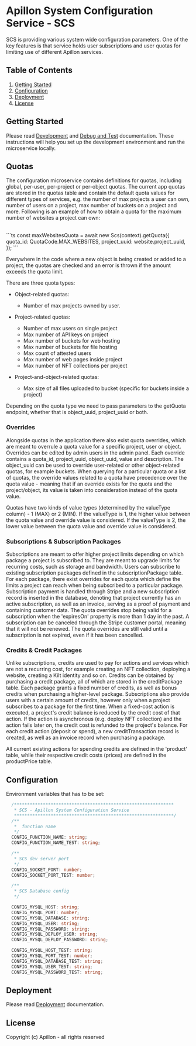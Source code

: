 # Apillon System Configuration Service - SCS

SCS is providing various system wide configuration parameters. One of the key features is that service holds user subscriptions and user quotas for limiting use of different Apillon services.

## Table of Contents

1. [Getting Started](#getting-started)
2. [Configuration](#configuration)
3. [Deployment](#deployment)
4. [License](#license)

## Getting Started

Please read [Development](../../docs/development.md) and [Debug and Test](../../docs/debug-and-test.md) documentation. These instructions will help you set up the development environment and run the microservice locally.

## Quotas
The configuration microservice contains definitions for quotas, including global, per-user, per-project or per-object quotas. The current app quotas are stored in the quotas table and contain the default quota values for different types of services, e.g. the number of max projects a user can own, number of users on a project, max number of buckets on a project and more. Following is an example of how to obtain a quota for the maximum number of websites a project can own:

<br>
```ts
const maxWebsitesQuota = await new Scs(context).getQuota({
  quota_id: QuotaCode.MAX_WEBSITES,
  project_uuid: website.project_uuid,
});
```
<br>

Everywhere in the code where a new object is being created or added to a project, the quotas are checked and an error is thrown if the amount exceeds the quota limit.

There are three quota types:

- Object-related quotas:
	- Number of max projects owned by user.

- Project-related quotas:
	- Number of max users on single project
	- Max number of API keys on project
	- Max number of buckets for web hosting
	- Max number of buckets for file hosting
	- Max count of attested users
	- Max number of web pages inside project
	- Max number of NFT collections per project

- Project-and-object-related quotas:
	- Max size of all files uploaded to bucket (specific for buckets inside a project)

Depending on the quota type we need to pass parameters to the getQuota endpoint, whether that is object_uuid, project_uuid or both.

### Overrides
Alongside quotas in the application there also exist quota overrides, which are meant to overrule a quota value for a specific project, user or object. Overrides can be edited by admin users in the admin panel.
Each override contains a quota_id, project_uuid, object_uuid, value and description. The object_uuid can be used to override user-related or other object-related quotas, for example buckets.
When querying for a particular quota or a list of quotas, the override values related to a quota have precedence over the quota value - meaning that if an override exists for the quota and the project/object, its value is taken into consideration instead of the quota value.

Quotas have two kinds of value types (determined by the valueType column) - 1 (MAX) or 2 (MIN). If the valueType is 1, the higher value between the quota value and override value is considered. If the valueType is 2, the lower value between the quota value and override value is considered.

### Subscriptions & Subscription Packages
Subscriptions are meant to offer higher project limits depending on which package a project is subscribed to. They are meant to upgrade limits for recurring costs, such as storage and bandwidth.
Users can subscribe to existing subscription packages defined in the subscriptionPackage table. For each package, there exist overrides for each quota which define the limits a project can reach when being subscribed
to a particular package. Subscription payment is handled through Stripe and a new subscription record is inserted in the database, denoting that project currently has an active subscription,
as well as an invoice, serving as a proof of payment and containing customer data. The quota overrides stop being valid for a subscription when the 'expiresOn' property is more than 1 day in the past.
A subscription can be canceled through the Stripe customer portal, meaning that it will not be renewed. The quota overrides are still valid until a subscription is not expired, even if it has been cancelled.

### Credits & Credit Packages
Unlike subscriptions, credits are used to pay for actions and services which are not a recurring cost, for example creating an NFT collection, deploying a website, creating a Kilt identity and so on.
Credits can be obtained by purchasing a credit package, all of which are stored in the creditPackage table. Each package grants a fixed number of credits,
as well as bonus credits when purchasing a higher-level package. Subscriptions also provide users with a certain amount of credits, however only when a project subscribes to a package for the first time.
When a fixed-cost action is executed, a project's credit balance is reduced by the credit cost of that action. If the action is asynchronous (e.g. deploy NFT collection) and the action fails later on,
the credit cost is refunded to the project's balance. For each credit action (deposit or spend), a new creditTransaction record is created, as well as an invoice record when purchasing a package.

All current existing actions for spending credits are defined in the 'product' table, while their respective credit costs (prices) are defined in the productPrice table.

## Configuration

Environment variables that has to be set:

```ts
  /*************************************************************
   * SCS - Apillon System Configuration Service
   *************************************************************/
  /**
   *  function name
   */
  CONFIG_FUNCTION_NAME: string;
  CONFIG_FUNCTION_NAME_TEST: string;

  /**
   * SCS dev server port
   */
  CONFIG_SOCKET_PORT: number;
  CONFIG_SOCKET_PORT_TEST: number;

  /**
   * SCS Database config
   */

  CONFIG_MYSQL_HOST: string;
  CONFIG_MYSQL_PORT: number;
  CONFIG_MYSQL_DATABASE: string;
  CONFIG_MYSQL_USER: string;
  CONFIG_MYSQL_PASSWORD: string;
  CONFIG_MYSQL_DEPLOY_USER: string;
  CONFIG_MYSQL_DEPLOY_PASSWORD: string;

  CONFIG_MYSQL_HOST_TEST: string;
  CONFIG_MYSQL_PORT_TEST: number;
  CONFIG_MYSQL_DATABASE_TEST: string;
  CONFIG_MYSQL_USER_TEST: string;
  CONFIG_MYSQL_PASSWORD_TEST: string;
```

## Deployment

Please read [Deployment](../../docs/deployment.md) documentation.

## License

Copyright (c) Apillon - all rights reserved

